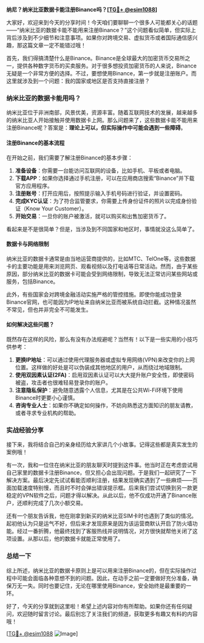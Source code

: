 **纳尼？纳米比亚数据卡能注册Binance吗？[[TG💪+ @esim1088](https://t.me/s/esim1088)]**

大家好，欢迎来到今天的分享时间！今天咱们要聊聊一个很多人可能都关心的话题——“纳米比亚的数据卡能不能用来注册Binance？”这个问题看似简单，但实际上背后涉及到不少细节和注意事项。如果你对跨境交易、虚拟货币或者国际通信感兴趣，那这篇文章一定不能错过哦！

首先，我们得搞清楚什么是Binance。Binance是全球最大的加密货币交易所之一，提供各种数字货币的买卖服务。对于很多想投资加密货币的人来说，Binance无疑是一个非常方便的选择。不过，要想使用Binance，第一步就是注册账户。而这里就涉及到一个问题：我的国家或地区是否支持直接注册？

### 纳米比亚的数据卡能用吗？

纳米比亚位于非洲南部，风景优美，资源丰富。随着互联网技术的发展，越来越多的纳米比亚人开始接触并使用数据卡上网。那么问题来了，这些数据卡能不能用来注册Binance呢？答案是：**理论上可以，但实际操作中可能会遇到一些障碍**。

#### 注册Binance的基本流程

在开始之前，我们需要了解注册Binance的基本步骤：

1. **准备设备**：你需要一台能访问互联网的设备，比如手机、平板或者电脑。
2. **下载APP**：如果你选择通过手机注册，可以在应用商店搜索“Binance”并下载官方应用程序。
3. **注册账号**：打开应用后，按照提示输入手机号码进行验证，并设置密码。
4. **完成KYC认证**：为了符合监管要求，你需要上传身份证件的照片以完成身份验证（Know Your Customer）。
5. **开始交易**：一旦你的账户被激活，就可以购买和出售加密货币了。

看起来是不是很简单？但是，当涉及到不同国家和地区时，事情就没这么简单了。

#### 数据卡与网络限制

纳米比亚的数据卡通常是由当地运营商提供的，比如MTC、TelOne等。这些数据卡的主要功能是用来浏览网页、观看视频以及打电话等日常活动。然而，由于某些原因，部分纳米比亚的数据卡可能会受到网络限制，导致无法正常访问某些网站或服务，包括Binance。

此外，有些国家会对跨境金融活动实施严格的管控措施。即使你能成功登录Binance官网，也可能因为IP地址来自纳米比亚而被系统自动拦截。这种情况虽然不常见，但也并非完全不可能发生。

#### 如何解决这些问题？

既然存在这样的风险，那么有没有办法规避呢？当然有！以下是一些实用的小技巧供参考：

1. **更换IP地址**：可以通过使用代理服务器或虚拟专用网络(VPN)来改变你的上网位置。这样做的好处是可以伪装成其他地区的用户，从而绕过地域限制。
2. **使用双因素认证(2FA)**：启用双因素认证可以大大提升账户安全性，即使密码被盗，攻击者也很难轻易登录你的账户。
3. **注意隐私保护**：避免随意透露个人信息，尤其是在公共Wi-Fi环境下使用Binance时更要小心谨慎。
4. **咨询专业人士**：如果你不确定如何操作，不妨向熟悉这方面知识的朋友请教，或者寻求专业机构的帮助。

### 实战经验分享

接下来，我将结合自己的亲身经历给大家讲几个小故事。记得这些都是真实发生的案例哦！

有一次，我和一位住在纳米比亚的朋友聊天时提到这件事。他当时正在考虑尝试用自己家里的数据卡注册Binance，但又担心会出现问题。于是我们一起研究了一下解决方案。最后决定先试试看能否顺利注册，结果发现确实遇到了一些麻烦——页面加载速度特别慢，而且时不时会弹出错误提示框。后来我们尝试切换到另一款更稳定的VPN软件之后，问题才得以解决。从此以后，他不仅成功开通了Binance账户，还顺利完成了几次小额交易。

还有一个朋友告诉我，他在刚拿到新买的纳米比亚SIM卡时也遇到了类似的情况。起初他认为只是运气不好，但后来才发现原来是因为该运营商默认开启了防火墙功能。经过一番折腾，他最终找到了客服热线并说明情况，对方很快就帮他关闭了这项设置。从那以后，他的数据卡就能正常使用了。

### 总结一下

综上所述，纳米比亚的数据卡原则上是可以用来注册Binance的，但在实际操作过程中可能会面临各种意想不到的问题。因此，在动手之前一定要做好充分准备，确保万无一失。同时也要记住，无论在哪里使用Binance，安全始终是最重要的一环。

好了，今天的分享就到这里啦！希望上述内容对你有所帮助。如果你还有任何疑问，欢迎随时留言讨论。最后别忘了关注我们的频道，获取更多有趣又有料的内容哦！

[[TG💪+ @esim1088](https://t.me/s/esim1088) ![Image](https://i.postimg.cc/4NQfJmqS/Snipaste-2025-05-13-00-14-12.png)]